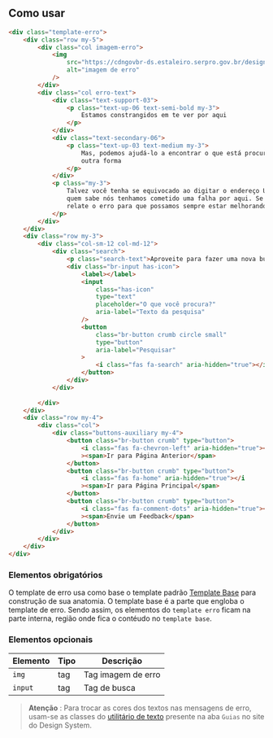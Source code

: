 [version]: # '3.1.2'

## Como usar

```html
<div class="template-erro">
    <div class="row my-5">
        <div class="col imagem-erro">
            <img
                src="https://cdngovbr-ds.estaleiro.serpro.gov.br/design-system/images/logo-positive.png"
                alt="imagem de erro"
            />
        </div>
        <div class="col erro-text">
            <div class="text-support-03">
                <p class="text-up-06 text-semi-bold my-3">
                    Estamos constrangidos em te ver por aqui
                </p>
            </div>
            <div class="text-secondary-06">
                <p class="text-up-03 text-medium my-3">
                    Mas, podemos ajudá-lo a encontrar o que está procurando de
                    outra forma
                </p>
            </div>
            <p class="my-3">
                Talvez você tenha se equivocado ao digitar o endereço URL ou
                quem sabe nós tenhamos cometido uma falha por aqui. Se possível,
                relate o erro para que possamos sempre estar melhorando.
            </p>
        </div>
    </div>
    <div class="row my-3">
        <div class="col-sm-12 col-md-12">
            <div class="search">
                <p class="search-text">Aproveite para fazer uma nova busca</p>
                <div class="br-input has-icon">
                    <label></label>
                    <input
                        class="has-icon"
                        type="text"
                        placeholder="O que você procura?"
                        aria-label="Texto da pesquisa"
                    />
                    <button
                        class="br-button crumb circle small"
                        type="button"
                        aria-label="Pesquisar"
                    >
                        <i class="fas fa-search" aria-hidden="true"></i>
                    </button>
                </div>
            </div>
            
        </div>
    </div>
    <div class="row my-4">
        <div class="col">
            <div class="buttons-auxiliary my-4">
                <button class="br-button crumb" type="button">
                    <i class="fas fa-chevron-left" aria-hidden="true"></i
                    ><span>Ir para Página Anterior</span>
                </button>
                <button class="br-button crumb" type="button">
                    <i class="fas fa-home" aria-hidden="true"></i
                    ><span>Ir para Página Principal</span>
                </button>
                <button class="br-button crumb" type="button">
                    <i class="fas fa-comment-dots" aria-hidden="true"></i
                    ><span>Envie um Feedback</span>
                </button>
            </div>
        </div>
    </div>
</div>
```

### Elementos obrigatórios

O template de erro usa como base o template padrão [Template Base](/ds/templates/base) para construção de sua anatomia. O template base é a parte que engloba o template de erro. Sendo assim, os elementos do `template erro` ficam na parte interna, região onde fica o contéudo no `template base`.

### Elementos opcionais

| Elemento | Tipo | Descrição          |
| -------- | ---- | ------------------ |
| `img`    | tag  | Tag imagem de erro |
| `input`  | tag  | Tag de busca       |

> **Atenção** : Para trocar as cores dos textos nas mensagens de erro, usam-se as classes do [utilitário de texto](utilities-css/cores) presente na aba `Guias` no site do Design System.
